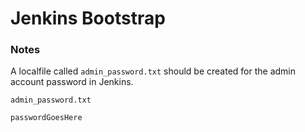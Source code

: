 # Jenkins Bootstrap

### Notes

A localfile called `admin_password.txt` should be created for the admin account password in Jenkins.

`admin_password.txt`
```text
passwordGoesHere
```
